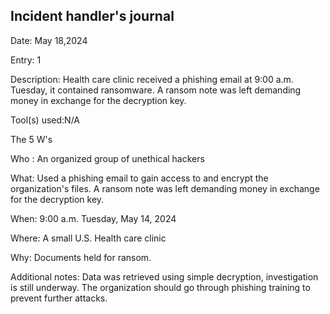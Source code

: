 ## Incident handler's journal

Date: May 18,2024

Entry: 1 

Description:
Health care clinic received a phishing email at 9:00 a.m. Tuesday, it contained ransomware. A ransom note was left demanding money in exchange for the decryption key. 

Tool(s) used:N/A

The 5 W's 

Who : An organized group of unethical hackers

What:  Used a phishing email to gain access to and encrypt the organization's files. A ransom note was left demanding money in exchange for the decryption key. 

When: 9:00 a.m. Tuesday, May 14, 2024

Where: A small U.S. Health care clinic 

Why: Documents held for ransom. 

Additional notes: 
Data was retrieved using simple decryption, investigation is still underway. The organization should go through phishing training to prevent further attacks. 

